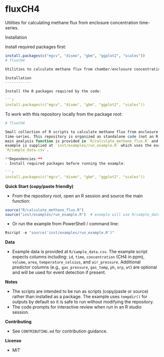 # fluxCH4

Utilities for calculating methane flux from enclosure concentration time-series.

Installation

Install required packages first:

```r
install.packages(c("mgcv", "dismo", "gbm", "ggplot2", "scales"))
# fluxCH4

Utilities to calculate methane flux from chamber/enclosure concentration time-series. The main exported function is `calculate_methane_flux()` which detects ebullition events, fits smooth models, and returns per-sequence flux estimates.

Installation
------------

Install the R packages required by the code:

```r
install.packages(c("mgcv", "dismo", "gbm", "ggplot2", "scales"))
```

To work with this repository locally from the package root:

```r
# fluxCH4

Small collection of R scripts to calculate methane flux from enclosure concentration
time-series. This repository is organized as standalone code (not an R package). The
main analysis function is provided in `R/calculate_methane_flux.R` and a runnable
example is supplied at `inst/examples/run_example.R` which uses the example data in
`R/sample_data.csv`.

**Dependencies:**
- Install required packages before running the example:

```r
install.packages(c("mgcv", "dismo", "gbm", "ggplot2", "scales"))
```

**Quick Start (copy/paste friendly)**
- From the repository root, open an R session and source the main function:

```r
source("R/calculate_methane_flux.R")
source("inst/examples/run_example.R")  # example will use R/sample_data.csv
```

- Or run the example from PowerShell / command line:

```powershell
Rscript -e "source('inst/examples/run_example.R')"
```

**Data**
- Example data is provided at `R/sample_data.csv`. The example script
	expects columns including: `id`, `time`, `concentration` (CH4 in ppm), `volume`,
	`area`, `temperature_celsius`, and `air_pressure`. Additional predictor columns
	(e.g., `gas_pressure`, `gas_temp`, `ph`, `orp`, `wt`) are optional and will be
	used for event detection if present.

**Notes**
- The scripts are intended to be run as scripts (copy/paste or source) rather than
	installed as a package. The example uses `tempdir()` for outputs by default so it
	is safe to run without modifying the repository.
- The code prompts for interactive review when run in an R studio session.

**Contributing**
- See `CONTRIBUTING.md` for contribution guidance.

**License**
- MIT
